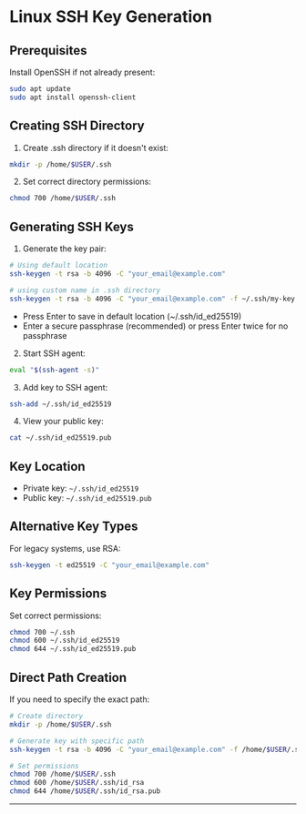 # Linux SSH Key Generation

## Prerequisites

Install OpenSSH if not already present:

```bash
sudo apt update
sudo apt install openssh-client
```

## Creating SSH Directory

1. Create .ssh directory if it doesn't exist:

```bash
mkdir -p /home/$USER/.ssh
```

2. Set correct directory permissions:

```bash
chmod 700 /home/$USER/.ssh
```

## Generating SSH Keys

1. Generate the key pair:

```bash
# Using default location
ssh-keygen -t rsa -b 4096 -C "your_email@example.com"

# using custom name in .ssh directory
ssh-keygen -t rsa -b 4096 -C "your_email@example.com" -f ~/.ssh/my-key

```

- Press Enter to save in default location (~/.ssh/id_ed25519)
- Enter a secure passphrase (recommended) or press Enter twice for no passphrase

2. Start SSH agent:

```bash
eval "$(ssh-agent -s)"
```

3. Add key to SSH agent:

```bash
ssh-add ~/.ssh/id_ed25519
```

4. View your public key:

```bash
cat ~/.ssh/id_ed25519.pub
```

## Key Location

- Private key: `~/.ssh/id_ed25519`
- Public key: `~/.ssh/id_ed25519.pub`

## Alternative Key Types

For legacy systems, use RSA:

```bash
ssh-keygen -t ed25519 -C "your_email@example.com"
```

## Key Permissions

Set correct permissions:

```bash
chmod 700 ~/.ssh
chmod 600 ~/.ssh/id_ed25519
chmod 644 ~/.ssh/id_ed25519.pub
```

## Direct Path Creation

If you need to specify the exact path:

```bash
# Create directory
mkdir -p /home/$USER/.ssh

# Generate key with specific path
ssh-keygen -t rsa -b 4096 -C "your_email@example.com" -f /home/$USER/.ssh/id_rsa

# Set permissions
chmod 700 /home/$USER/.ssh
chmod 600 /home/$USER/.ssh/id_rsa
chmod 644 /home/$USER/.ssh/id_rsa.pub
```

---
